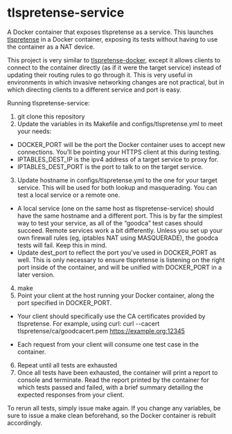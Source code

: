 # tlspretense-service
A Docker container that exposes tlspretense as a service. This launches [tlspretense](https://github.com/iSECPartners/tlspretense) in a Docker container, exposing its tests without having to use the container as a NAT device.

This project is very similar to [tlspretense-docker](https://github.com/wsargent/tlspretense-docker), except it allows clients to connect to the container directly (as if it were the target service) instead of updating their routing rules to go through it. This is very useful in environments in which invasive networking changes are not practical, but in which directing clients to a different service and port is easy.

Running tlspretense-service:

1. git clone this repository
2. Update the variables in its Makefile and configs/tlspretense.yml to meet your needs:

  - DOCKER_PORT will be the port the Docker container uses to accept new connections. You’ll be pointing your HTTPS client at this during testing.
  - IPTABLES_DEST_IP is the ipv4 address of a target service to proxy for.
  - IPTABLES_DEST_PORT is the port to talk to on the target service.
  
3. Update hostname in configs/tlspretense.yml to the one for your target service. This will be used for both lookup and masquerading.
You can test a local service or a remote one.
  - A local service (one on the same host as tlspretense-service) should have the same hostname and a different port. This is by far the simplest way to test your service, as all of the “goodca” test cases should succeed.
Remote services work a bit differently. Unless you set up your own firewall rules (eg, iptables NAT using MASQUERADE), the goodca tests will fail. Keep this in mind.
  - Update dest_port to reflect the port you've used in DOCKER_PORT as well. This is only necessary to ensure tlspretense is listening on the right port inside of the container, and will be unified with DOCKER_PORT in a later version.
4. make
5. Point your client at the host running your Docker container, along the port specified in DOCKER_PORT.

  - Your client should specifically use the CA certificates provided by tlspretense. For example, using curl: 
    curl --cacert tlspretense/ca/goodcacert.pem https://example.org:12345

  - Each request from your client will consume one test case in the container.
6. Repeat until all tests are exhausted
7. Once all tests have been exhausted, the container will print a report to console and terminate. Read the report printed by the container for which tests passed and failed, with a brief summary detailing the expected responses from your client.

To rerun all tests, simply issue make again. If you change any variables, be sure to issue a make clean beforehand, so the Docker container is rebuilt accordingly.
